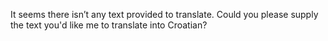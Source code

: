 It seems there isn’t any text provided to translate. Could you please supply the text you'd like me to translate into Croatian?